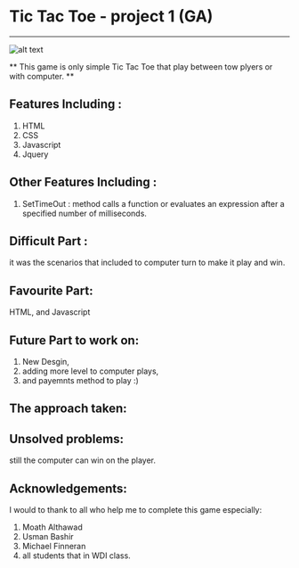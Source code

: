 # Tic Tac Toe - project 1 (GA)


-------------------------------------------------
![alt text](https://imgur.com/a/2U1Shqp)

** This game is only simple Tic Tac Toe that play between tow plyers or with computer. **

## Features Including :
1. HTML
2. CSS
3. Javascript
4. Jquery

## Other Features Including :

1. SetTimeOut : method calls a function or evaluates an expression after a specified number of milliseconds.

## Difficult Part :
it was the scenarios that included to computer turn to make it play and win.

## Favourite Part: 
HTML, and Javascript

## Future Part to work on:
1. New Desgin, 
2. adding more level to computer plays, 
3. and payemnts method to play :)

## The approach taken:

## Unsolved problems:
still the computer can win on the player.

## Acknowledgements:
I would to thank to all who help me to complete this game especially:
1. Moath Althawad
2. Usman Bashir
3. Michael Finneran
4. all students that in WDI class.



